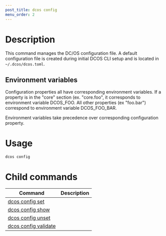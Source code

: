 ```yaml
---
post_title: dcos config
menu_order: 2
---
```


# Description
This command manages the DC/OS configuration file. A default configuration file is created during initial DCOS CLI setup and is located in `~/.dcos/dcos.toml`.

## Environment variables
Configuration properties all have corresponding environment variables. If a property is in the "core" section (ex. "core.foo", it corresponds to environment variable DCOS_FOO. All other properties (ex "foo.bar") correspond to environment variable DCOS_FOO_BAR.

Environment variables take precedence over corresponding configuration property.

# Usage

```bash
dcos config 
```

# Child commands

| Command | Description |
|---------|-------------|
| [dcos config set](/docs/1.9/usage/cli/command-reference/dcos-config/dcos-config-set/)   |             |  
| [dcos config show](/docs/1.9/usage/cli/command-reference/dcos-config/dcos-config-show/)    |             |  
| [dcos config unset](/docs/1.9/usage/cli/command-reference/dcos-config/dcos-config-unset/)    |             |  
| [dcos config validate](/docs/1.9/usage/cli/command-reference/dcos-config/dcos-config-validate/)    |             |  